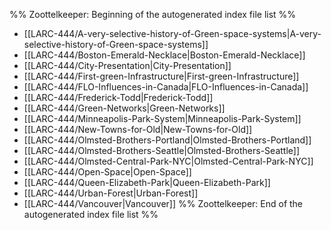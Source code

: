 %% Zoottelkeeper: Beginning of the autogenerated index file list  %%
-  [[LARC-444/A-very-selective-history-of-Green-space-systems|A-very-selective-history-of-Green-space-systems]]
-  [[LARC-444/Boston-Emerald-Necklace|Boston-Emerald-Necklace]]
-  [[LARC-444/City-Presentation|City-Presentation]]
-  [[LARC-444/First-green-Infrastructure|First-green-Infrastructure]]
-  [[LARC-444/FLO-Influences-in-Canada|FLO-Influences-in-Canada]]
-  [[LARC-444/Frederick-Todd|Frederick-Todd]]
-  [[LARC-444/Green-Networks|Green-Networks]]
-  [[LARC-444/Minneapolis-Park-System|Minneapolis-Park-System]]
-  [[LARC-444/New-Towns-for-Old|New-Towns-for-Old]]
-  [[LARC-444/Olmsted-Brothers-Portland|Olmsted-Brothers-Portland]]
-  [[LARC-444/Olmsted-Brothers-Seattle|Olmsted-Brothers-Seattle]]
-  [[LARC-444/Olmsted-Central-Park-NYC|Olmsted-Central-Park-NYC]]
-  [[LARC-444/Open-Space|Open-Space]]
-  [[LARC-444/Queen-Elizabeth-Park|Queen-Elizabeth-Park]]
-  [[LARC-444/Urban-Forest|Urban-Forest]]
-  [[LARC-444/Vancouver|Vancouver]]
%% Zoottelkeeper: End of the autogenerated index file list  %%

